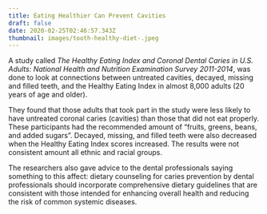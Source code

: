 ```yaml
---
title: Eating Healthier Can Prevent Cavities
draft: false
date: 2020-02-25T02:46:57.343Z
thumbnail: images/tooth-healthy-diet-.jpeg
---
```


A study called _The Healthy Eating Index and Coronal Dental Caries in U.S. Adults: National Health and Nutrition Examination Survey 2011-2014_, was done to look at connections between untreated cavities, decayed, missing and filled teeth, and the Healthy Eating Index in almost 8,000 adults (20 years of age and older).

They found that those adults that took part in the study were less likely to have untreated coronal caries (cavities) than those that did not eat properly. These participants had the recommended amount of “fruits, greens, beans, and added sugars”. Decayed, missing, and filled teeth were also decreased when the Healthy Eating Index scores increased. The results were not consistent amount all ethnic and racial groups.

The researchers also gave advice to the dental professionals saying something to this affect: dietary counseling for caries prevention by dental professionals should incorporate comprehensive dietary guidelines that are consistent with those intended for enhancing overall health and reducing the risk of common systemic diseases.
